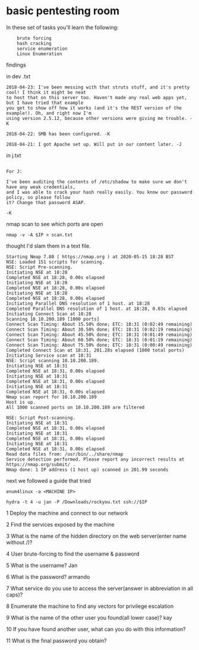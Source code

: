 

# basic pentesting room

In these set of tasks you'll learn the following:

```
    brute forcing 
    hash cracking 
    service enumeration
    Linux Enumeration
```

findings

in dev .txt

```
2018-04-23: I've been messing with that struts stuff, and it's pretty cool! I think it might be neat
to host that on this server too. Haven't made any real web apps yet, but I have tried that example
you get to show off how it works (and it's the REST version of the example!). Oh, and right now I'm 
using version 2.5.12, because other versions were giving me trouble. -K

2018-04-22: SMB has been configured. -K

2018-04-21: I got Apache set up. Will put in our content later. -J
```

in j.txt
```

For J:

I've been auditing the contents of /etc/shadow to make sure we don't have any weak credentials,
and I was able to crack your hash really easily. You know our password policy, so please follow
it? Change that password ASAP.

-K

```




nmap scan to see which ports are open
```
nmap -v -A $IP > scan.txt 
```
thought I'd slam them in a text file. 

```
Starting Nmap 7.80 ( https://nmap.org ) at 2020-05-15 18:28 BST
NSE: Loaded 151 scripts for scanning.
NSE: Script Pre-scanning.
Initiating NSE at 18:28
Completed NSE at 18:28, 0.00s elapsed
Initiating NSE at 18:28
Completed NSE at 18:28, 0.00s elapsed
Initiating NSE at 18:28
Completed NSE at 18:28, 0.00s elapsed
Initiating Parallel DNS resolution of 1 host. at 18:28
Completed Parallel DNS resolution of 1 host. at 18:28, 0.03s elapsed
Initiating Connect Scan at 18:28
Scanning 10.10.200.189 [1000 ports]
Connect Scan Timing: About 15.50% done; ETC: 18:31 (0:02:49 remaining)
Connect Scan Timing: About 30.50% done; ETC: 18:31 (0:02:19 remaining)
Connect Scan Timing: About 45.50% done; ETC: 18:31 (0:01:49 remaining)
Connect Scan Timing: About 60.50% done; ETC: 18:31 (0:01:19 remaining)
Connect Scan Timing: About 75.50% done; ETC: 18:31 (0:00:49 remaining)
Completed Connect Scan at 18:31, 201.28s elapsed (1000 total ports)
Initiating Service scan at 18:31
NSE: Script scanning 10.10.200.189.
Initiating NSE at 18:31
Completed NSE at 18:31, 0.00s elapsed
Initiating NSE at 18:31
Completed NSE at 18:31, 0.00s elapsed
Initiating NSE at 18:31
Completed NSE at 18:31, 0.00s elapsed
Nmap scan report for 10.10.200.189
Host is up.
All 1000 scanned ports on 10.10.200.189 are filtered

NSE: Script Post-scanning.
Initiating NSE at 18:31
Completed NSE at 18:31, 0.00s elapsed
Initiating NSE at 18:31
Completed NSE at 18:31, 0.00s elapsed
Initiating NSE at 18:31
Completed NSE at 18:31, 0.00s elapsed
Read data files from: /usr/bin/../share/nmap
Service detection performed. Please report any incorrect results at https://nmap.org/submit/ .
Nmap done: 1 IP address (1 host up) scanned in 201.99 seconds
```

next we followed a guide that tried

```
enum4linux -a <MACHINE IP>
```

```
hydra -t 4 -u jan -P /Downloads/rockyou.txt ssh://$IP
```



1 	Deploy the machine and connect to our network 

2 	Find the services exposed by the machine

3 	What is the name of the hidden directory on the web server(enter name without /)?

4 	User brute-forcing to find the username & password

5 	What is the username? Jan

6 	What is the password? armando

7 	What service do you use to access the server(answer in abbreviation in all caps)?

8 	Enumerate the machine to find any vectors for privilege escalation

9 	What is the name of the other user you found(all lower case)? kay

10 	If you have found another user, what can you do with this information?

11 	What is the final password you obtain?

